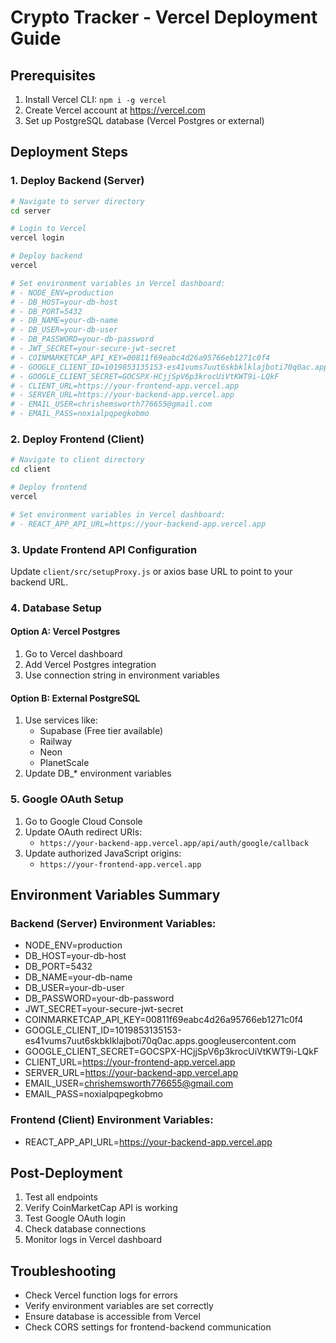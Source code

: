 # Crypto Tracker - Vercel Deployment Guide

## Prerequisites
1. Install Vercel CLI: `npm i -g vercel`
2. Create Vercel account at https://vercel.com
3. Set up PostgreSQL database (Vercel Postgres or external)

## Deployment Steps

### 1. Deploy Backend (Server)

```bash
# Navigate to server directory
cd server

# Login to Vercel
vercel login

# Deploy backend
vercel

# Set environment variables in Vercel dashboard:
# - NODE_ENV=production
# - DB_HOST=your-db-host
# - DB_PORT=5432
# - DB_NAME=your-db-name
# - DB_USER=your-db-user
# - DB_PASSWORD=your-db-password
# - JWT_SECRET=your-secure-jwt-secret
# - COINMARKETCAP_API_KEY=00811f69eabc4d26a95766eb1271c0f4
# - GOOGLE_CLIENT_ID=1019853135153-es41vums7uut6skbklklajboti70q0ac.apps.googleusercontent.com
# - GOOGLE_CLIENT_SECRET=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
# - CLIENT_URL=https://your-frontend-app.vercel.app
# - SERVER_URL=https://your-backend-app.vercel.app
# - EMAIL_USER=chrishemsworth776655@gmail.com
# - EMAIL_PASS=noxialpqpegkobmo
```

### 2. Deploy Frontend (Client)

```bash
# Navigate to client directory
cd client

# Deploy frontend
vercel

# Set environment variables in Vercel dashboard:
# - REACT_APP_API_URL=https://your-backend-app.vercel.app
```

### 3. Update Frontend API Configuration

Update `client/src/setupProxy.js` or axios base URL to point to your backend URL.

### 4. Database Setup

#### Option A: Vercel Postgres
1. Go to Vercel dashboard
2. Add Vercel Postgres integration
3. Use connection string in environment variables

#### Option B: External PostgreSQL
1. Use services like:
   - Supabase (Free tier available)
   - Railway
   - Neon
   - PlanetScale
2. Update DB_* environment variables

### 5. Google OAuth Setup

1. Go to Google Cloud Console
2. Update OAuth redirect URIs:
   - `https://your-backend-app.vercel.app/api/auth/google/callback`
3. Update authorized JavaScript origins:
   - `https://your-frontend-app.vercel.app`

## Environment Variables Summary

### Backend (Server) Environment Variables:
- NODE_ENV=production
- DB_HOST=your-db-host
- DB_PORT=5432
- DB_NAME=your-db-name
- DB_USER=your-db-user
- DB_PASSWORD=your-db-password
- JWT_SECRET=your-secure-jwt-secret
- COINMARKETCAP_API_KEY=00811f69eabc4d26a95766eb1271c0f4
- GOOGLE_CLIENT_ID=1019853135153-es41vums7uut6skbklklajboti70q0ac.apps.googleusercontent.com
- GOOGLE_CLIENT_SECRET=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
- CLIENT_URL=https://your-frontend-app.vercel.app
- SERVER_URL=https://your-backend-app.vercel.app
- EMAIL_USER=chrishemsworth776655@gmail.com
- EMAIL_PASS=noxialpqpegkobmo

### Frontend (Client) Environment Variables:
- REACT_APP_API_URL=https://your-backend-app.vercel.app

## Post-Deployment

1. Test all endpoints
2. Verify CoinMarketCap API is working
3. Test Google OAuth login
4. Check database connections
5. Monitor logs in Vercel dashboard

## Troubleshooting

- Check Vercel function logs for errors
- Verify environment variables are set correctly
- Ensure database is accessible from Vercel
- Check CORS settings for frontend-backend communication
